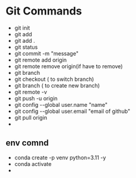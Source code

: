 # Git Commands
- git init
- git add <File>
- git add .
- git status
- git commit -m "message"
- git remote add origin <url>
- git remote remove origin(if have to remove)
- git branch
- git checkout <branch>( to switch branch)
- git branch <newbranch>( to create new branch)
- git remote -v
- git push -u origin <branch>
- git config --global user.name "name"
- git config --global user.email "email of github"
- git pull origin <branch>
- 

## env comnd
- conda create -p venv python=3.11 -y
- conda activate <env name>
- 